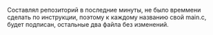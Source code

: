 Составлял репозиторий в последние минуты, не было времмени сделать по инструкции, поэтому к каждому названию свой main.c, будет подписан, остальные два файла без изменений.
